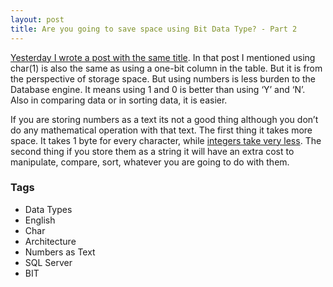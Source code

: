 ```yaml
---
layout: post
title: Are you going to save space using Bit Data Type? - Part 2
---
```


[Yesterday I wrote a post with the same title](https://www.dedunu.info/2012/10/are-you-going-to-save-space-using-bit.html). In that post I mentioned using char(1) is also the same as using a one-bit column in the table. But it is from the perspective of storage space. But using numbers is less burden to the Database engine. It means using 1 and 0 is better than using ‘Y’ and ‘N’. Also in comparing data or in sorting data, it is easier.

If you are storing numbers as a text its not a good thing although you don’t do any mathematical operation with that text. The first thing it takes more space. It takes 1 byte for every character, while [integers take very less](https://www.dedunu.info/2012/10/data-type-details-from-sphelp.html). The second thing if you store them as a string it will have an extra cost to manipulate, compare, sort, whatever you are going to do with them.

### Tags

- Data Types
- English
- Char
- Architecture
- Numbers as Text
- SQL Server
- BIT
